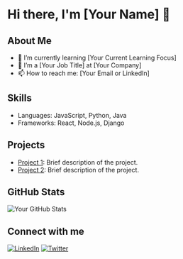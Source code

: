 # Hi there, I'm [Your Name] 👋

## About Me
- 🌱 I’m currently learning [Your Current Learning Focus]
- 💼 I’m a [Your Job Title] at [Your Company]
- 📫 How to reach me: [Your Email or LinkedIn]

## Skills
- Languages: JavaScript, Python, Java
- Frameworks: React, Node.js, Django

## Projects
- [Project 1](https://github.com/username/project1): Brief description of the project.
- [Project 2](https://github.com/username/project2): Brief description of the project.

## GitHub Stats
![Your GitHub Stats](https://github-readme-stats.vercel.app/api?username=yourusername&show_icons=true&theme=radical)

## Connect with me
[![LinkedIn](https://img.shields.io/badge/LinkedIn-blue?style=for-the-badge&logo=linkedin&logoColor=white)](your-linkedin-url)
[![Twitter](https://img.shields.io/badge/Twitter-blue?style=for-the-badge&logo=twitter&logoColor=white)](your-twitter-url)
